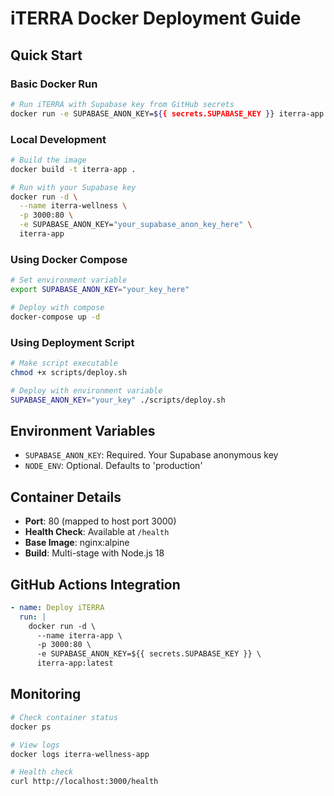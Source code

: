 # iTERRA Docker Deployment Guide

## Quick Start

### Basic Docker Run
```bash
# Run iTERRA with Supabase key from GitHub secrets
docker run -e SUPABASE_ANON_KEY=${{ secrets.SUPABASE_KEY }} iterra-app
```

### Local Development
```bash
# Build the image
docker build -t iterra-app .

# Run with your Supabase key
docker run -d \
  --name iterra-wellness \
  -p 3000:80 \
  -e SUPABASE_ANON_KEY="your_supabase_anon_key_here" \
  iterra-app
```

### Using Docker Compose
```bash
# Set environment variable
export SUPABASE_ANON_KEY="your_key_here"

# Deploy with compose
docker-compose up -d
```

### Using Deployment Script
```bash
# Make script executable
chmod +x scripts/deploy.sh

# Deploy with environment variable
SUPABASE_ANON_KEY="your_key" ./scripts/deploy.sh
```

## Environment Variables

- `SUPABASE_ANON_KEY`: Required. Your Supabase anonymous key
- `NODE_ENV`: Optional. Defaults to 'production'

## Container Details

- **Port**: 80 (mapped to host port 3000)
- **Health Check**: Available at `/health`
- **Base Image**: nginx:alpine
- **Build**: Multi-stage with Node.js 18

## GitHub Actions Integration

```yaml
- name: Deploy iTERRA
  run: |
    docker run -d \
      --name iterra-app \
      -p 3000:80 \
      -e SUPABASE_ANON_KEY=${{ secrets.SUPABASE_KEY }} \
      iterra-app:latest
```

## Monitoring

```bash
# Check container status
docker ps

# View logs
docker logs iterra-wellness-app

# Health check
curl http://localhost:3000/health
```
